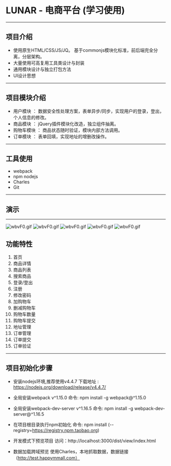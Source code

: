 ﻿# LUNAR - 电商平台 (学习使用)


---
## 项目介绍
* 使用原生HTML/CSS/JS/JQ。 基于commonjs模块化标准，前后端完全分离，分层架构。
* 大量使用可高复用工具类设计与封装
* 通用模块设计与独立打包方法
* UI设计思想

---
## 项目模块介绍
* 用户模块 ： 数据安全性处理方案，表单异步/同步，实现用户的登录，登出，个人信息的修改。
* 商品模块 ： jQuery插件模块化改造，独立组件抽离。
* 购物车模块 ： 商品状态随时验证，模块内部方法调用。
* 订单模块 ： 表单回填，实现地址的增删改操作。

---
## 工具使用
* webpack 
* npm nodejs 
* Charles
* Git

---

## 演示

---
![wbvF0.gif](https://github.com/Rosen97/gallery/blob/master/lunar1.gif)
![wbvF0.gif](https://github.com/Rosen97/gallery/blob/master/lu2.gif)
![wbvF0.gif](https://github.com/Rosen97/gallery/blob/master/lu3.gif)
![wbvF0.gif](https://github.com/Rosen97/gallery/blob/master/lu4.gif)
![wbvF0.gif](https://github.com/Rosen97/gallery/blob/master/lunar5.gif)

## 功能特性

1. 首页
2. 商品详情
3. 商品列表
4. 搜索商品
5. 登录/登出
6. 注册
7. 修改密码
8. 加购物车
9. 删减购物车
10. 购物车数量
11. 购物车提交
12. 地址管理
13. 订单管理
14. 订单提交
15. 订单验证


---

## 项目初始化步骤

* 安装nodejs环境,推荐使用v4.4.7
    下载地址 : https://nodejs.org/download/release/v4.4.7/

* 全局安装webpack v^1.15.0
    命令: npm install -g webpack@^1.15.0

* 全局安装webpack-dev-server v^1.16.5
    命令: npm install -g webpack-dev-server@^1.16.5

* 在项目根目录执行npm初始化
    命令: npm install (--registry=https://registry.npm.taobao.org)

* 开发模式下预览项目
    访问：http://localhost:3000/dist/view/index.html
* 数据加载跨域预览
    使用Charles，本地抓取数据，数据链接（http://test.happymmall.com）

